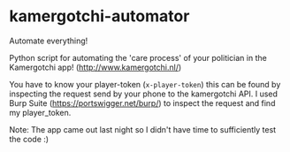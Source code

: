 # kamergotchi-automator
Automate everything!

Python script for automating the 'care process' of your politician in the Kamergotchi app! (http://www.kamergotchi.nl/)

You have to know your player-token (```x-player-token```) this can be found by inspecting the request send by your phone to the kamergotchi API. I used Burp Suite (https://portswigger.net/burp/) to inspect the request and find my player_token.

Note: The app came out last night so I didn't have time to sufficiently test the code :)
